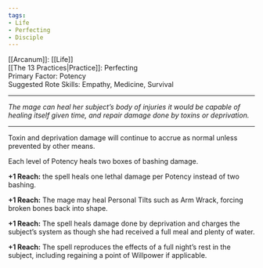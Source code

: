 ```yaml
---
tags:
- Life
- Perfecting
- Disciple
---
```


[[Arcanum]]: [[Life]]\
[[The 13 Practices|Practice]]: Perfecting\
Primary Factor: Potency\
Suggested Rote Skills: Empathy, Medicine, Survival

---

_The mage can heal her subject’s body of injuries it would be capable of healing itself given time, and repair damage done by toxins or deprivation._

---

Toxin and deprivation damage will continue to accrue as normal unless prevented by other means.

Each level of Potency heals two boxes of bashing damage.

**+1 Reach:** the spell heals one lethal damage per Potency instead of two bashing.

**+1 Reach:** The mage may heal Personal Tilts such as Arm Wrack, forcing broken bones back into shape.

**+1 Reach:** The spell heals damage done by deprivation and charges the subject’s system as though she had received a full meal and plenty of water.

**+1 Reach:** The spell reproduces the effects of a full night’s rest in the subject, including regaining a point of Willpower if applicable.